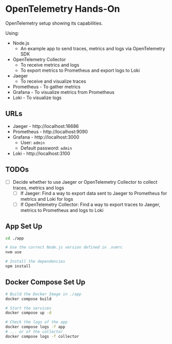 # OpenTelemetry Hands-On

OpenTelemetry setup showing its capabilities.

Using:

- Node.js
  - An example app to send traces, metrics and logs via OpenTelemetry SDK
- OpenTelemetry Collector
  - To receive metrics and logs
  - To export metrics to Prometheus and export logs to Loki
- Jaeger
  - To receive and visualize traces
- Prometheus - To gather metrics
- Grafana - To visualize metrics from Prometheus
- Loki - To visualize logs

## URLs

- Jaeger - http://localhost:16686
- Prometheus - http://localhost:9090
- Grafana - http://localhost:3000
  - User: `admin`
  - Default password: `admin`
- Loki - http://localhost:3100

## TODOs

- [ ] Decide whether to use Jaeger or OpenTelemetry Collector to collect traces, metrics and logs
  - [ ] If Jaeger: Find a way to export data sent to Jaeger to Prometheus for metrics and Loki for logs
  - [ ] If OpenTelemetry Collector: Find a way to export traces to Jaeger, metrics to Prometheus and logs to Loki

## App Set Up

```bash
cd ./app

# Use the correct Node.js version defined in .nvmrc
nvm use

# Install the dependencies
npm install
```

## Docker Compose Set Up

```bash
# Build the Docker Image in ./app
docker compose build

# Start the services
docker compose up -d

# Check the logs of the app
docker compose logs -f app
# ... or of the collector
docker compose logs -f collector
```
